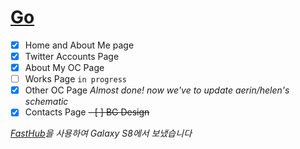 # [Go](https://lunanyan.github.io)

- [x] Home and About Me page
- [x] Twitter Accounts Page
- [x] About My OC Page
- [ ] Works Page `in progress`
- [x] Other OC Page
_Almost done! now we've to update aerin/helen's schematic_ 
- [x] Contacts Page
~~- [ ] BG Design~~ 

_[FastHub](https://play.google.com/store/apps/details?id=com.fastaccess.github)을 사용하여 Galaxy S8에서 보냈습니다_